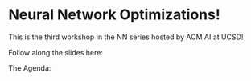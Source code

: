 # Neural Network Optimizations!

This is the third workshop in the NN series hosted by ACM AI at UCSD!

Follow along the slides here:

The Agenda:
